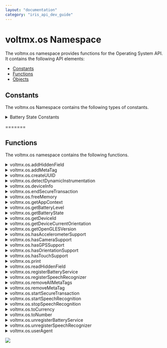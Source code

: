 ```yaml
---
layout: "documentation"
category: "iris_api_dev_guide"
---
```

                            

voltmx.os Namespace
=================

The voltmx.os namespace provides functions for the Operating System API. It contains the following API elements:

*   [Constants](#constants)
*   [Functions](#functions)
*   [Objects](voltmx.os_objects.html)

Constants
---------

The voltmx.os Namespace contains the following types of constants.


<details close markdown="block"><summary>Battery State Constants</summary> 

* * *

These constants specify the current state of the device battery.

| Constant | Description |
| --- | --- |
| BATTERY\_STATE\_CHARGING | Indicates that the state of the device battery as being charged. |
| BATTERY\_STATE\_DISCHARGING | Indicates that the state of the device battery as being discharged. |
| BATTERY\_STATE\_FULL | Indicates that the state of the device battery charge is completely full. |
| BATTERY\_STATE\_UNKNOWN | Indicates that the state of the device battery charge as not known. |

Example

When you query for the state of the device battery as shown in this example, any of the four available battery states is returned.

{% highlight VoltMx %}var batteryState = voltmx.os.getBatteryState();

if (voltmx.os.BATTERY_STATE_CHARGING == batteryState) {

    voltmx.print(“Battery State: Charging”);
}
{% endhighlight %}

Platform Availability

*   iOS
*   Android
*   Windows

* * *

</details>

=======

Functions
---------

The voltmx.os namespace contains the following functions.


<details close markdown="block"><summary>voltmx.os.addHiddenField</summary>

* * *

This API helps the developers to pass dynamic values when the form needs to be submitted to external sites.

<b>Syntax</b>

{% highlight VoltMx %}
addHiddenField([key](#key),[value](#value),[private](#private));
{% endhighlight %}

<b>Input Parameters</b>

  
| Parameter | Description |
| --- | --- |
| key \[String\] - Mandatory | Specifies the key of the hidden field that you would like to add. |
| value \[String\] - Mandatory | Specifies the value that corresponds to the specified key in the hidden field. |
| private \[String\] - Optional | Specifies if the hidden field can be read using the `voltmx.os.readHiddenField` API. The expected values for this field are either "private" or "public". The default value of this field id "public". > **_Note:_** Only when this value is specified, you can read the hidden value through `voltmx.os.readHiddenField` API. |

<b>Example</b>

{% highlight VoltMx %}function addHiddenField() {
    voltmx.os.addHiddenField("myhiddenfield", "myvalue", "private");
    // private value is specified and hence this hiddenfield can be read through the voltmx.os.readHiddenField API
    voltmx.os.addHiddenField("myhiddenfield1", "myvalue");
    // As private value is not specified and hence this hiddenfield cannot be read through the voltmx.os.readHiddenField API
}
{% endhighlight %}

<b>Return Values</b>

None.

<b>Platform Availability</b>

Available only on Mobile Web.

* * *

</details>
<details close markdown="block"><summary>voltmx.os.addMetaTag</summary>

* * *

This API adds a meta tag in.html header. This API result will effect only on header reload.

<b>Syntax</b>

{% highlight VoltMx %}
addMetaTag (key, value);
{% endhighlight %}

<b>Input Parameters</b>

  
| Parameter | Description |
| --- | --- |
| key \[String\] - Mandatory | Adds a meta tag in the HTML header |
| value \[Object\] - Mandatory | Adds meta tag attributes in the.html header as key value pairs. |

 

<b>Example</b>

{% highlight VoltMx %}voltmx.os.addMetaTag("test2", {
    "http-equiv": "refresh",
    "content": "30"
});
{% endhighlight %}

<b>Return Values</b>

This API has no return values.

<b>Platform Availability</b>

Applicable only on Mobile Web.

* * *

</details>
<details close markdown="block"><summary>voltmx.os.createUUID</summary>

* * *

UUID (Universally Unique Identifier) is a universally unique value that can be used to identify types, interfaces, and other items. This API returns a string that contains a formatted UUID value. For example, E621E1F8-C36C-495A-93FC-0C247A3E6E5F.

<b>Syntax</b>

{% highlight VoltMx %}
voltmx.os.createUUID();
{% endhighlight %}

Input Parameters

None

Example

{% highlight VoltMx %}function createMyUUIDFunc() {
var uuid = voltmx.os.createUUID();
voltmx.print("The created UUID is : " + uuid);
}
{% endhighlight %}

Return Type

String

Platform Availability

*   Android
*   iOS

* * *

</details>
<details close markdown="block"><summary>voltmx.os.detectDynamicInstrumentation</summary>

* * *

This API helps your application to detect the presence of any Dynamic Instrumentation instance. Currently, this API only supports the detection of Frida server presence.

<b>Syntax</b>

{% highlight VoltMx %}
voltmx.os.detectDynamicInstrumentation(object);
{% endhighlight %}

Input Parameters

  
| Parameter | Description |
| --- | --- |
| object\[Object\] -Mandatory | This is a dictionary that contains the following keys: _detectedCallback_ \[Function\] - **Optional**This callback is executed when the presence of Dynamic Instrumentation is detected. If you do not specify this key, the application safely exits by default whenever it detects Dynamic Instrumentation._undetectedCallback_ \[Function\] - **Optional**This callback is executed when Dynamic Instrumentation is not detected. _type_ \[String\] - _Mandatory_ This parameter specifies the type of detection that is to be performed. You can specify any one of the following values for this parameter:fridaquickscan - Returns results quickly and can be used synchronously in JS code.fridadeepscan - Performs a deep scan to search for the presence of Frida server, and it takes about six or more seconds to return the result. For this reason, you must use the `fridadeepscan` option in [WorkerThread](workerthreadobject_methods.html). |

Example

{% highlight VoltMx %}var didobject = {
    detectedCallback: detectedCallbackFunction,
    undetectedCallback: undetectedCallbackFunction,
    "type": "fridaquickscan"
};
voltmx.os.detectDynamicInstrumentation(didobject);  

{% endhighlight %}

Return Value

None

Platform Availability

*   Android

* * *

</details>
<details close markdown="block"><summary>voltmx.os.deviceInfo</summary>

* * *

This API allows the developers to get information about the device in which the application is launched.

You can view a video on using Device Info API [here](https://www.youtube.com/embed/N4po9_SspDo?rel=0).

<b>Syntax</b>

{% highlight VoltMx %}
deviceInfo();
{% endhighlight %}



<b>Input Parameters</b>

None

<b>Example</b>

{% highlight VoltMx %}var deviceInfo = voltmx.os.deviceInfo();
alert(deviceInfo);

for (var key in deviceInfo) {
    if (deviceInfo.hasOwnProperty(key)) {
        alert(key + ":" + deviceInfo[key]);
    }
}
{% endhighlight %}

<b>Return Values</b>

  
| Return Value | Description |
| --- | --- |
| values\[Object\] | Returns a [DeviceInfo](voltmx.os_objects_deviceinfo.html) object. |

 

<b>Platform Availability</b>

Available on all platforms.

* * *

</details>
<details close markdown="block"><summary>voltmx.os.endSecureTransaction</summary>

* * *

This API can be invoked on an event of a widget. This API should be invoked on forms of the application where user validation is not required or cross site request forgery is not a concern.

<b>Syntax</b>

{% highlight VoltMx %}
voltmx.os.endSecureTransaction();
{% endhighlight %}

<b>Input Parameters</b>

None

<b>Example</b>

{% highlight VoltMx %}voltmx.os.endSecureTransaction();
{% endhighlight %}

<b>Return Values</b>

None

<b>Platform Availability</b>

Available only on Mobile Web.

* * *

</details>
<details close markdown="block"><summary>voltmx.os.freeMemory</summary>

* * *

This API provides the ability to query and fetch the system-wide memory available on the mobile device for allocation.

You can use this API to:

*   Check the amount of free memory on the mobile device before you go ahead with installation of any software or applications.
*   Find out the free memory on the mobile device, clear unwanted objects, and thus improve the performance of the application.

<b>Syntax</b>

{% highlight VoltMx %}
voltmx.os.freeMemory();
{% endhighlight %}

<B>Input Parameters</b>

None

<b>Example</b>

In the following example, voltmx.os.freeMemory returns the freememory available for allocation.

{% highlight VoltMx %}var freememory = voltmx.os.freeMemory();
voltmx.print(freememory);
//After the voltmx.os.freeMemory operation, the memory available for allocation is printed. 
//For example, 1070404 (indicates that 1046 KB of memory is available for allocation)
{% endhighlight %}

<b>Return Values</b>

  
| Return Value | Description |
| --- | --- |
| Free memory\[Number\] | The available memory for allocation is returned. The returned memory always indicates the number of **bytes** available. |

 

<b>Platform Availability</b>

Available on all platforms\* except Windows. \*Dummy implementation on Server Side Mobile Web, SPA, and DesktopWeb and returns a dummy value.

* * *

</details>
<details close markdown="block"><summary>voltmx.os.getAppContext</summary>

* * *

This API allows the developers to get information about the mode in which the application is launched.

<b>Syntax</b>

{% highlight VoltMx %}
voltmx.os.getAppContext();
{% endhighlight %}

<b>Input Parameters</b>

None

<b>Example</b>

{% highlight VoltMx %}function getAppContext() {
    var mycontext = voltmx.os.getAppContext();
    voltmx.print(mycontext); 
    /*prints {launchmode=0} if the application was launched in normal mode ,prints {launchmode=1} if the application was launched in full screen mode*/
}

{% endhighlight %}

<b>Return Values</b>

  
| Return Value | Description |
| --- | --- |
| contextDetails\[Object\] | Returns an object with key-value pairs:`launchmode:0` indicates that the application is launched in normal mode.`launchmode:1` indicates that the application is launched in full screen mode. |

<b>Platform Availability</b>

Applicable only on Mobile Web.

* * *

</details>
<details close markdown="block"><summary>voltmx.os.getBatteryLevel</summary> 

* * *

Retrieves the current percentage charge level of the device battery, as an integer value.

<b>Syntax</b>

{% highlight VoltMx %}
voltmx.os.getBatteryLevel();
{% endhighlight %}

<b>Input Parameters</b>

None

<b>Example</b>

{% highlight VoltMx %}getBatteryLevel: function() {
    voltmx.os.registerBatteryService(this.batterySuccessCallback);
    var battery = voltmx.os.getBatteryLevel();
    voltmx.os.unregisterBatteryService();
    this.view.lblDisplay.text = battery + "%";
},
{% endhighlight %}

<b>Return Values</b>

Returns an integer that ranges from 0-100 (inclusive) that specifies the battery's current charge level in percentage. For example, a return value of 30 specifies that the current charge level of the battery is 30%.

<b>Platform Availability</b>

*   iOS
*   Android
*   Windows

* * *

</details>
<details close markdown="block"><summary>voltmx.os.getBatteryState</summary> 

* * *

Retrieves the current state of the battery.

<b>Syntax</b>

{% highlight VoltMx %}
voltmx.os.getBatteryState();
{% endhighlight %}

<b>Input Parameters</b>

None

<b>Example</b>

{% highlight VoltMx %}//This code is used to obtain your device battery state
getBatteryState: function() {
    voltmx.os.registerBatteryService(this.batterySuccessCallback);
    var batteryState = voltmx.os.getBatteryState();
    if (voltmx.os.BATTERY_STATE_CHARGING == batteryState) {
        alert("The Device is charging");
        voltmx.os.unregisterBatteryService();
    } else if (voltmx.os.BATTERY_STATE_DISCHARGING == batteryState) {
        alert("The Device is discharging");
        voltmx.os.unregisterBatteryService();
    } else if (voltmx.os.BATTERY_STATE_FULL == batteryState) {
        alert("The Device is completely charged");
        voltmx.os.unregisterBatteryService();
    } else if (voltmx.os.BATTERY_STATE_UNKNOWN == batteryState) {
        alert("The Device charging state is unkonwn");
        voltmx.os.unregisterBatteryService();
    }
},
{% endhighlight %}

<b>Return Values</b>

Returns a constant from the [Battery State Constants](voltmx.os_constants_batteryapi.html#BatteryState).

Remarks

The battery state indicates whether it is charging, discharging, and so forth.

<b>Platform Availability</b>

*   iOS
*   Android
*   Windows

* * *

</details>
<details close markdown="block"><summary>voltmx.os.getDeviceId</summary>

* * *

This API is deprecated. It always returns null.

* * *

</details>
<details close markdown="block"><summary>voltmx.os.getDeviceCurrentOrientation</summary> 

* * *

This API returns the current orientation of the device. The possible values are portrait or landscape.

<b>Syntax</b>

{% highlight VoltMx %}
voltmx.os.getDeviceCurrentOrientation();
{% endhighlight %}

<b>Input Parameters</b>

None

<b>Example</b>

{% highlight VoltMx %}voltmx.os.getDeviceCurrentOrientation(); //Returns the orientation of the device
{% endhighlight %}

<b>Return Values</b>

This API returns whether the device orientation is landscape or portrait.

*   constants.DEVICE\_ORIENTATION\_PORTRAIT
*   constants.DEVICE\_ORIENTATION\_LANDSCAPE

<b>Platform Availability</b>

Available on iPhone, iPad, Windows, Android, and Desktop Web

* * *

</details>
<details close markdown="block"><summary>voltmx.os.getOpenGLESVersion</summary>

* * *

This API returns the maximum OpenGLES Version supported by the device.

Depending on the value returned, you can determine if the device supports AR capabilities.

<b>Syntax</b>

{% highlight VoltMx %}
voltmx.os.getOpenGlESVersion();
{% endhighlight %}

<b>Input Parameters</b>

None.

<b>Example</b>

{% highlight VoltMx %}if (voltmx.os.getOpenGLESVersion() >= 3.0 && voltmx.os.deviceInfo().APILevel >= 24)
{
      voltmx.print("ARRenderer is supported")
}
else
{
     voltmx.print("none of the AR apis will work")
}

{% endhighlight %}

<b>Return Values</b>

  
| Return Value | Description |
| --- | --- |
| version | Returns the Open GLES Version number. |

 

<b>Platform Availability</b>

Android

* * *

</details>
<details close markdown="block"><summary>voltmx.os.hasAccelerometerSupport</summary>

* * *

This API returns whether accelerometer is supported on a device.

<b>Syntax</b>

{% highlight VoltMx %}
hasAccelerometerSupport();
{% endhighlight %}

<b>Input Parameters</b>

None.

<b>Return Values</b>

  
| Return Value | Description |
| --- | --- |
| value\[Boolean\] | Returns whether accelerometer is supported on a device. |

 

<b>Platform Availability</b>

Applicable only on iPhone, Android, and Windows platforms.

<b>Example</b>

{% highlight VoltMx %}voltmx.print(voltmx.os.hasAccelerometerSupport());
//prints true if device has accelerometer support

{% endhighlight %}

* * *

</details>
<details close markdown="block"><summary>voltmx.os.hasCameraSupport</summary>

* * *

This API returns whether Camera is supported on a device.

<b>Syntax</b>

{% highlight VoltMx %}
hasCameraSupport();
{% endhighlight %}

<b>Input Parameters</b>

None.

<b>Example</b>

{% highlight VoltMx %}voltmx.print(voltmx.os.hasCameraSupport());
//prints true if device has  camera support

{% endhighlight %}

<b>Return Values</b>

  
| Return Value | Description |
| --- | --- |
| value\[Boolean\] | _true_: the platform supports Camera _false_: the platform does not support Camera |

Platform Availability

Available on all platforms\* except Mobile Web. \*Dummy implementation for SPA and Desktop Web that always returns False.

* * *

</details>
<details close markdown="block"><summary>voltmx.os.hasGPSSupport</summary>

* * *

This API returns whether GPS is supported on a device.

<b>Syntax</b>

{% highlight VoltMx %}
voltmx.os.hasGPSSupport();
{% endhighlight %}

<b>Input Parameters</b>

None.

<b>Example</b>

{% highlight VoltMx %}voltmx.print(voltmx.os.hasGPSSupport());
//prints true if device has GPS support
{% endhighlight %}

<b>Return Values</b>

  
| Return Value | Description |
| --- | --- |
| value\[Boolean\] | _true_: the platform supports GPS. _false_: the platform does not support GPS. |

<b>Platform Availability</b>

Available on all platforms except Mobile Web.

* * *

</details>
<details close markdown="block"><summary>voltmx.os.hasOrientationSupport</summary>

* * *

This API returns whether Orientation is supported on a device.

You can view a video on using Display Orientation [here](https://youtu.be/C3yMLbV1TQA).

<b>Syntax</b>

{% highlight VoltMx %}
voltmx.os.hasOrientationSupport();
{% endhighlight %}

<b>Input Parameters</b>

None.

<b>Example</b>

{% highlight VoltMx %}var orientation = voltmx.os.getDeviceCurrentOrientation();

if (orientation == constants.DEVICE_ORIENTATION_PORTRAIT) {
    alert("PORTRAIT");
} else if (orientation == constants.DEVICE_ORIENTATION_LANDSCAPE) {
    alert("LANDSCAPE");
} else {
    alert("UNKNOWN");
}
{% endhighlight %}

<b>Return Values</b>

  
| Return Value | Description |
| --- | --- |
| value\[Boolean\] | _true_: the platform supports orientation. _false_: the platform does not support orientation. |

<b>Platform Availability</b>

Available on all platforms except Mobile Web.

* * *

</details>
<details close markdown="block"><summary>voltmx.os.hasTouchSupport</summary>

* * *

This API returns whether Touch is supported on a device.

<b>Syntax</b>

{% highlight VoltMx %}
voltmx.os.hasTouchSupport();
{% endhighlight %}

<b>Input Parameters</b>

None.

<b>Example</b>

{% highlight VoltMx %}voltmx.print(voltmx.os.hasTouchSupport());
//prints true if device is a touch device

{% endhighlight %}

<b>Return Values</b>

  
| Return Value | Description |
| --- | --- |
| value\[Boolean\] | _true_: the platform supports touch. _false_: the platform does not support touch. |

<b>Platform Availability</b>

Available on all platforms except Mobile Web and Desktop Web.

* * *

</details>
<details close markdown="block"><summary>voltmx.os.print</summary>

* * *

When invoked without any parameter, this API prints the entire form that is currently in view.

<b>Syntax</b>

{% highlight VoltMx %}
voltmx.os.print(containerID);
{% endhighlight %}

<b>Input Parameters</b>

  
| Parameter | Description |
| --- | --- |
| containerID \[Number\] - Optional | The containerID can be a ID of any container widget that can be directly referenced from a form.
> > **_Note:_**   If the user is typing in a text box, the typed content will not be printed. Print API can be used only after the target Form, Popup or Datagrid is rendered on the browser. Print API cannot be used in pre-show, post-show, pre and post app init or any other functionality that is run before the target Form, Popup, or Datagrid is fully rendered. When printing the form with widgets like ScrollBox, Image Strip, the print functionality prints only those widgets that are in the view or potentially occupy the available print space in portrait or landscape views.

 |

<b>Example</b>

{% highlight VoltMx %}voltmx.os.print()
{% endhighlight %}

<b>Return Values</b>

None.

<b>Platform Availability</b>

Applicable only on Desktop Web.

* * *

</details>
<details close markdown="block"><summary>voltmx.os.readHiddenField</summary>

* * *

This API allows the developers to read the hidden fields added by the `os.addHiddenField` API.

<b>Syntax</b>

{% highlight VoltMx %}
readHiddenField([key](#key));
{% endhighlight %}

<b>Input Parameters</b>

  
| Parameters | Description |
| --- | --- |
| key \[String\] - Mandatory | Specifies the key of the hidden field that you would like to read. |

 

<b>Example</b>

{% highlight VoltMx %}function readHiddenField() {
    voltmx.os.readHiddenField("myhiddenfield");
    // Reads the value that corresponds to the myhiddenfield key, i.e., myvalue
}
{% endhighlight %}

<b>Return Values</b>

| Return Value | Description |
| --- | --- |
| value\[String\] | Returns the value that corresponds to the specified key. |
| nil | nil is returned if there is no value assigned to the corresponding key. |

 

<b>Platform Availability</b>

Available only on Mobile Web.

* * *

</details>
<details close markdown="block"><summary>voltmx.os.registerBatteryService</summary>

* * *

Registers for the battery monitoring service of the device operating system. The callback is delivered to the most recent registered battery service.

> **_Note:_** Whenever the battery state changes or for every 1% change in the battery level, a callback to the registerBatteryService function is triggered.

<b>Syntax</b>

{% highlight VoltMx %}
voltmx.os.registerBatteryService(callbackMethod);
{% endhighlight %}

<b>Input Parameters</b>

  
| Parameter | Description |
| --- | --- |
| callbackMethod | A JavaScript function that is automatically invoked when you register to the battery monitoring service of the device OS. |

 

<b>Example</b>

{% highlight VoltMx %}//This code is used to register a battery service and deregister the service based on your battery level
registerBatteryService: function() {
    voltmx.os.registerBatteryService(this.mybatterychangecallback);
    var batterylevel = voltmx.os.getBatteryLevel();
},

mybatterychangecallback: function(batteryInfo) {
    var batterylevel = batteryInfo.batterylevel;
    if (batterylevel <= 20) {
        alert("The Battery Level is below 20%, make sure that you charge your device");
    } else {
        voltmx.os.unregisterBatteryService();
        alert("We are unregistering the Battery Service as it might cause an overhead");
    }
},
{% endhighlight %}

<b>Return Values</b>

None

<b>Limitations</b>

*   The callback for the registered battery service is delivered only when the application is running; this is because, you can only receive notifications when the application is in the foreground for the iOS, Windows, and Android platforms.
*   The callback to the registered battery service is delivered after every one minute duration for iOS; whereas in case of in Android and Windows, the callback is delivered for every 1% change in the battery charge.

<b>Platform Availability</b>

*   iOS
*   Android
*   Windows

* * *

</details>
<details close markdown="block"><summary>voltmx.os.registerSpeechRecognizer</summary> 

* * *

Registers callbacks for speech recognition events.

**Syntax**

{% highlight VoltMx %}
voltmx.os.registerSpeechRecognizer(callbackTable);
{% endhighlight %}

<b>Input Parameters</b>

| Parameters | Description |
| --- | --- |
| callbackTable\[JSON object\] - Mandatory | The callbackTable is a mandatory key-value pair, that helps you to register JavaScript callbacks, which are triggered when any speech to text recognition events occur.Following are the key-value pairs:
> **resultGenerated \[callback\]**

> Triggered continuously whenever a phrase is generated out of the recognized speech. _Parameters for callback_ **\[JSON object\]****result \[String\]** The recognized phrase of the speech recognition session.**confidence \[Number\]**The confidence level of the speech recognition result. For example, if the speech includes a word such as "weight," the confidence level is the certainty with which the app recognizes the word as "weight" and not as "wait."0 - High1 - Medium2 - Low3 - Rejected**status \[Number\]**The status of the result. 0 - Success 1 - TopicLanguageNotSupported 2 - GrammarLanguageMismatch3 - GrammarCompilationFailure 4 - AudioQualityFailure5 - UserCanceled 6 - Unknown 7 - TimeoutExceeded8 - PauseLimitExceeded 9 - NetworkFailure10 - MicrophoneUnavailable

> **timeouts \[JSON object\]**Set initial, in-session (continuous event), and end silence timeouts based on which the speech recognition session will be stopped.**initialSilenceTimeout \[Number\]** Minimum timeout value (in seconds) given to ignore the silence (no speech input) after the speech recognition session starts (that is, before the speech is recognized and text is generated). Default value is 5 seconds.**autoStopSilenceTimeout \[Number\]**Minimum timeout value (in seconds) given to ignore the silence between the event(s) that are triggered continuously (that is, during speech recognition process).**endSilenceTimeout \[Number\]**Minimum timeout value (in seconds) to ignore the silence (no speech input) after which the speech recognition should end (that is, after speech is recognized and text is generated). Default value is 150 milliseconds. |

**Example**

{% highlight VoltMx %}function registerCallbacks() {
    voltmx.os.registerSpeechRecognizer({
        "resultGenerated": resultGenCallback,
        "timeouts": {
            "initialSilenceTimeout": 5,
            "autoStopSilenceTimeout": 60,
            "endSilenceTimeout": 80
        }
    });
}

function resultGenCallback(data) {
    frmHome.txtareaSpeech.text = "Text: " + data.result + "confidence: " + data.confidence + "Status: " + data.status;
}
{% endhighlight %}

**Return Values**

None.

**Platform Availability**

Available only on Windows.

</details>
<details close markdown="block"><summary>voltmx.os.removeAllMetaTags</summary>

* * *

This API removes all the user defined meta tags from a.html header. This API result will effect only on header reload.

<b>Syntax</b>

{% highlight VoltMx %}
removeAllMetaTags();
{% endhighlight %}

<b>Input Parameters</b>

None.

<b>Example</b>

{% highlight VoltMx %}voltmx.os.removeAllMetaTags()
{% endhighlight %}

<b>Return Values</b>

None.

<b>Platform Availability</b>

Applicable only on Mobile Web.

* * *

</details>
<details close markdown="block"><summary>voltmx.os.removeMetaTag</summary>

* * *

This API removes a specific meta tag from a.html header. This API result will effect only on header reload.

<b>Syntax</b>

{% highlight VoltMx %}
removeMetaTag (key);
{% endhighlight %}

<b>Input Parameters</b>

  
| Parameters | Description |
| --- | --- |
| key \[String\] - Mandatory | Removes a meta tag with the specific key in.html header. |

 

<b>Example</b>

{% highlight VoltMx %}voltmx.os.removeMetaTag("test1")
{% endhighlight %}

<b>Return Values</b>

This API has no return values.

<b>Platform Availability</b>

Applicable only on Mobile Web.

* * *

</details>
<details close markdown="block"><summary>voltmx.os.startSecureTransaction</summary>

* * *

This API can be invoked on an event of a widget. When this API is invoked it makes all the data and subsequent transactions of the application secure. For example, the login page of an application has the following: user name field, password field, and a button. On the onclick event of the button, the user is verified and navigated to pages with sensitive information. If you want to prevent cross site request forgery or double submissions, you can invoke this API ensuring that all the subsequent transactions are secure.

<b>Syntax</b>

{% highlight VoltMx %}
startSecureTransaction(callback, scope);
{% endhighlight %}

<b>Input Parameters</b>

  
| Parameters | Description |
| --- | --- |
| callback \[Function\] - Mandatory | If there are instances where cross site request forgery is attempted, this parameter should comprise a session/request expiry function. |
| scope \[Integer\] - Mandatory | Specifies whether this API will be valid per request or per session of the application. The possible values are as follows:0 - Request Scope: The data in the application is secure only on a per request basis.> **_Note:_** If you press the browser back button on BJS, the token is rendered invalid on the browser back request.1 - Session Scope. The data is secure for an entire user session. This is the default value. |

<b>Example</b>

{% highlight VoltMx %}function callback() {}
voltmx.os.startSecureTransaction(callback, 1)
{% endhighlight %}

<b>Return Values</b>

This API has no return values.

<b>Remarks</b>

Whenever os.startsecuretransaction is invoked, a krfid for that session or request is generated internally as a hidden field. The krfid is validated for each transaction/request. If the krfid is invalid, the callback function of os.startsecuretransaction API is invoked, and the request processing fails or a message appears stating that the session has expired.

<b>Platform Availability</b>

Available only on Mobile Web.

</details>
<details close markdown="block"><summary>voltmx.os.startSpeechRecognition</summary> 

* * *

Starts the speech recognition process.

> **_Note:_** Speech recognition callback(s) must be registered before invoking this API. Refer [voltmx.os.registerSpeechRecognizer](#regSpeech) API for more information.

**Syntax**

{% highlight VoltMx %}
voltmx.os.startSpeechRecognition(successCallback, errorCallback);
{% endhighlight %}

<b>Input Parameters</b>

  
| Parameters | Description |
| --- | --- |
| successCallback \[JS Function\] - Optional | Triggered when speech recognition has started successfully. |
| errorCallback \[JS Function\] - Optional | Triggered if there is an error while starting the speech recognition operation or if the speech recognition operation is already in progress. |

**Example**

{% highlight VoltMx %}function startSpeech() {
    voltmx.os.startSpeechRecognition(successCallback, errorCallback);
}

function successCallback(result) {
    alert("Success " + result);
}

function errorCallback(error) {
    alert("Failure " + error);
}
{% endhighlight %}

**Return Values**

None.

**Platform Availability**

Available only on Windows.

</details>
<details close markdown="block"><summary>voltmx.os.stopSpeechRecognition</summary> 

* * *

Stops existing (already started with **voltmx.os.startSpeechRecognition** API) speech recognition operations.

> **_Note:_** Speech recognition callback(s) must be registered before invoking this API. Refer [](#regSpeech)[voltmx.os.registerSpeechRecognizer](#regSpeech) API for more information.

**Syntax**

{% highlight VoltMx %}
voltmx.os.stopSpeechRecognition(successCallback, errorCallback);
{% endhighlight %}

<b>Input Parameters</b>

  
| Parameters | Descrption |
| --- | --- |
| successCallback \[JS Function\] - Optional | Triggered when speech recognition has stopped successfully. |
| errorCallback \[JS Function\] - Optional | Triggered if there is an error while stopping the speech recognition operation or if there is no speech recognition operation in progress to stop. |

**Example**

{% highlight VoltMx %}function stopSpeech() {
    voltmx.os.stopSpeechRecognition(successCallback, errorCallback);
}

function successCallback(result) {
    alert("Success " + result);
}

function errorCallback(error) {
    alert("Failure " + error);
}
{% endhighlight %}

**Return Values**

None.

**Platform Availability**

Available only on Windows.

</details>
<details close markdown="block"><summary>voltmx.os.toCurrency</summary>

* * *

This API allows you to convert the given number to represent currency. At present, only USA currency is supported.

<b>Syntax</b>

{% highlight VoltMx %}
voltmx.os.toCurrency([number](#number));
{% endhighlight %}

<b>Input Parameters</b>

  
| Parameters | Description |
| --- | --- |
| number\[Number\] - Mandatory | Specifies the number that must be converted to represent currency.If the input number is a negative number, the negative number is treated as a positive number (this is because a currency does not have any negative symbol) and the converted value is returned. |

 

<b>Example</b>

Perform a _voltmx.os.toCurrency_ operation on the number "_10000_".

{% highlight VoltMx %}var tocurrency = voltmx.os.toCurrency(10000);
voltmx.print(tocurrency);
//prints $ 10,000

{% endhighlight %}

<b>Return Values</b>

| Return Value | Description |
| --- | --- |
| Currency \[String\] | A string with the number formatted as currency. If the input string has decimal points, the return value is truncated till two decimal points. |

 

<b>Exceptions</b>

An error is thrown if input is invalid or does not follow the expected structure.

102 - Invalid input error

<b>Platform Availability</b>

Available on all platforms.

* * *

</details>
<details close markdown="block"><summary>voltmx.os.toNumber</summary>

* * *

This API converts the argument to a number. If the argument is already a number or a string convertible to a number, then the API returns this number; otherwise, it returns **null** for JavaScript.

<b>Syntax</b>

`voltmx.os.toNumber**([argument](#argument))`

<b>Input Parameters</b>

  
| Parameters | Description |
| --- | --- |
| argument \[String or Number\] - Mandatory | The argument that must be converted to a number. |

 

<b>Example</b>

In this example, only the string which can be converted to a number returns a number otherwise it returns n.

{% highlight VoltMx %}voltmx.os.toNumber (ms34rd);
//returns null as the string passed cannot be converted to a number
voltmx.os.toNumber ("58");
//returns 58 as the string could be converted to a number

{% endhighlight %}

<b>Return Values</b>

| Return Value | Description |
| --- | --- |
| Converted Number \[Number\] | The input string or number that has been converted to a number and returned. |
| null/nil | The argument cannot be converted to a number. |

 

<b>Remarks</b>

The input parameter must be a number or a string.

<b>Exceptions</b>

An error is thrown if input is invalid or does not follow the expected structure.

102 - Invalid input error

<b>Platform Availability</b>

Available on all platforms.

* * *

</details>
<details close markdown="block"><summary>voltmx.os.unregisterBatteryService</summary>

* * *

This API stops the monitoring process of the device battery. You must call this API when the use of the battery monitoring service has been completed, to reduce the overhead.

> **_Note:_** After your app calls the voltmx.os.unregisterBatteryService API, the callback function registered by the [voltmx.os.registerBatteryService](voltmx.os_functions_batteryapi.html#registerBatteryService) API is no longer invoked.

<b>Syntax</b>

{% highlight VoltMx %}
voltmx.os.unregisterBatteryService();
{% endhighlight %}

<b>Input Parameters</b>

None

<b>Example</b>

{% highlight VoltMx %}//This code is used to register a battery service and deregister the service based on your battery level
registerBatteryService: function() {
    voltmx.os.registerBatteryService(this.mybatterychangecallback);
    var batterylevel = voltmx.os.getBatteryLevel();
},

mybatterychangecallback: function(batteryInfo) {
    var batterylevel = batteryInfo.batterylevel;
    if (batterylevel <= 20) {
        alert("The Battery Level is below 20%, make sure that you charge your device");
    } else {
        voltmx.os.unregisterBatteryService();
        alert("We are unregistering the Battery Service as it might cause an overhead");
    }
},
{% endhighlight %}

<b>Return Values</b>

None

<b>Platform Availability</b>

*   iOS
*   Android
*   Windows

* * *

</details>
<details close markdown="block"><summary>voltmx.os.unregisterSpeechRecognizer</summary> 

* * *

Deregisters existing (already registered with **voltmx.os.registerSpeechRecognizer** API) callbacks for speech recognition events.

**Syntax**

{% highlight VoltMx %}
voltmx.os.unregisterSpeechRecognizer();
{% endhighlight %}

<b>Input Parameters</b>

None.

**Example**

{% highlight VoltMx %}function unRegisterCallbacks() {  
voltmx.os.unregisterSpeechRecognizer();  
}
{% endhighlight %}

**Return Value**

None.

**Platform Availability**

Available only on Windows.

</details>
<details close markdown="block"><summary>voltmx.os.userAgent</summary>

* * *

This API returns a unique identifier of the mobile device that is extracted from the useragent. This unique ID represents the device model and the manufacturer. Volt MX Iris Application Server uses this information to adjust the content to match the screen resolution of the device. For example, the content is adjusted to fit the screen width, height, or memory required etc.

The useragent contains the following information:

*   device model
*   manufacturer
*   OS version
*   browser version
*   Java capabilities, and so on.

The following are a few sample useragents:

  
| Useragent | Description |
| --- | --- |
| `Nokia6230i/2.0 (03.25) Profile/MIDP-2.0 Configuration/CLDC-1.1` | Nokia 6230i model mobile device |
| `SonyEricssonT610/R501 Profile/MIDP-1.0 Configuration/CLDC-1.0` | SonyEricsson T610 model mobile device |
| `Mozilla/4.0 (compatible; MSIE 7.0; Windows Phone OS 7.0)` | Windows Phone mobile device |
| `OPWV-SDK/62 UP.Browser/6.2.2.1.208 (GUI) MMP/2.0` | Openwave Mobile Browser 6.2.2 |
| `Mozilla/4.0 (compatible; MSIE 6.0; Windows NT 5.0)` | Microsoft Internet Explorer 6 |
| `Mozilla/5.0 (Windows; U; Windows NT 5.0; en-US; rv:1.7.12) Gecko/20050915 Firefox/1.0.7` | Mozilla Firefox 1.0.7 running on Windows 2000 |
| `Mozilla/5.0(iPad; U; CPU iPhone OS 3_2 like Mac OS X; en-us) AppleWebKit/531.21.10 (KHTML, like Gecko) Version/4.0.4 Mobile/7B314 Safari/531.21.10` | iPad |
| `Device Model. For example, Galaxy Nexus.` | Android and Android Tablet. |

You can use this API in the following scenarios when you need to identify:

*   The model of a specific mobile device.
*   The mobile devices based on the manufacturer.
*   If the device is a web browser, mobile device, micro browser, or a computer.

<b>Syntax</b>

**voltmx.os.userAgent()**

<b>Input Parameters</b>

None

<b>Example</b>

In the following example, the uid returned by the voltmx.os.userAgent is displayed in the alert.

{% highlight VoltMx %}var devID = voltmx.os.userAgent();
alert("User Agent return value is::" + devID);
{% endhighlight %}

<b>Return Values</b>

Device ID \[String\]

Any of the available Device ID is returned in the order Device Model, OS Version, Browser Version, Java Capabilities, and Manufacturer.

> **_Note:_**  
> *   For Android and Android Tablet, device model is returned as an user agent.
> *   For iOS Devices, user agent is returned as a string.

<b>Platform Availability</b>

Available on all platforms.

* * *
</details>

![](resources/prettify/onload.png)
